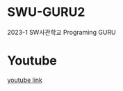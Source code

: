 # SWU-GURU2
2023-1 SW사관학교 Programing GURU

# Youtube 

[youtube link](https://youtu.be/dW8orRwpBAw)   
